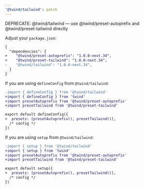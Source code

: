 ```yaml
---
'@twind/tailwind': patch
---
```


DEPRECATE: @twind/tailwind — use @twind/preset-autoprefix and @twind/preset-tailwind directly

Adjust your `package.json`:

```diff
{
  "dependencies": {
+    "@twind/preset-autoprefix": "1.0.0-next.34",
+    "@twind/preset-tailwind": "1.0.0-next.34",
-    "@twind/tailwind": "1.0.0-next.34",
  }
}
```

If you are using `defineConfig` from `@twind/tailwind`:

```diff
-import { defineConfig } from '@twind/tailwind'
+import { defineConfig } from 'twind'
+import presetAutoprefix from '@twind/preset-autoprefix'
+import presetTailwind from '@twind/preset-tailwind'

export default defineConfig({
+  presets: [presetAutoprefix(), presetTailwind()],
  /* config */
})
```

If you are using `setup` from `@twind/tailwind`:

```diff
-import { setup } from '@twind/tailwind'
+import { setup } from 'twind'
+import presetAutoprefix from '@twind/preset-autoprefix'
+import presetTailwind from '@twind/preset-tailwind'

export default setup({
+  presets: [presetAutoprefix(), presetTailwind()],
  /* config */
})
```
